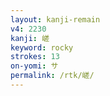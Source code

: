 ```yaml
---
layout: kanji-remain
v4: 2230
kanji: 嵯
keyword: rocky
strokes: 13
on-yomi: サ
permalink: /rtk/嵯/
---
```






